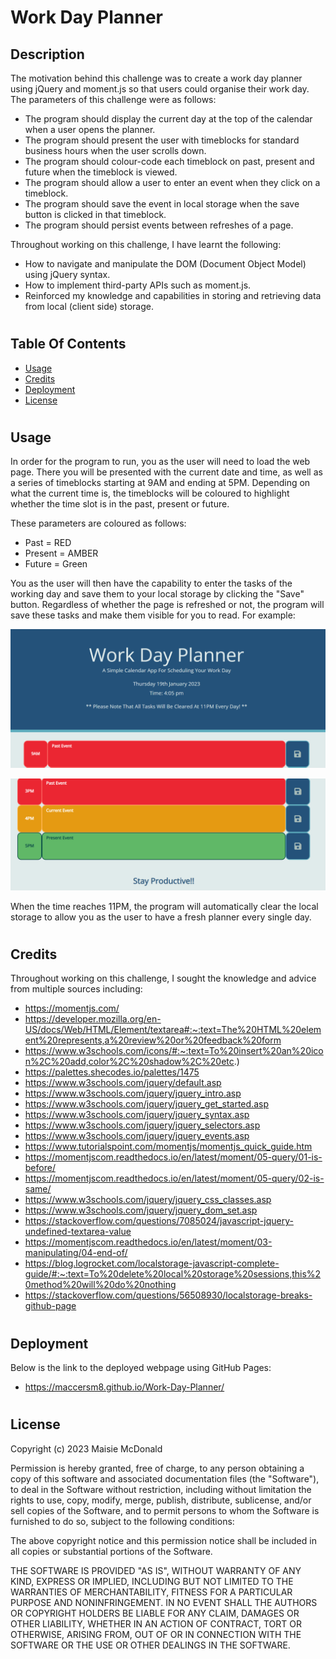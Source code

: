 # Work Day Planner

## Description
The motivation behind this challenge was to create a work day planner using jQuery and moment.js so that users could organise their work day. The parameters of this challenge were as follows:
- The program should display the current day at the top of the calendar when a user opens the planner.
- The program should present the user with timeblocks for standard business hours when the user scrolls down.
- The program should colour-code each timeblock on past, present and future when the timeblock is viewed.
- The program should allow a user to enter an event when they click on a timeblock.
- The program should save the event in local storage when the save button is clicked in that timeblock.
- The program should persist events between refreshes of a page.

Throughout working on this challenge, I have learnt the following:
- How to navigate and manipulate the DOM (Document Object Model) using jQuery syntax.
- How to implement third-party APIs such as moment.js.
- Reinforced my knowledge and capabilities in storing and retrieving data from local (client side) storage.

#
## Table Of Contents
- [Usage](#usage)
- [Credits](#credits)
- [Deployment](#deployment)
- [License](#license)

#
## Usage
In order for the program to run, you as the user will need to load the web page. There you will be presented with the current date and time, as well as a series of timeblocks starting at 9AM and ending at 5PM. Depending on what the current time is, the timeblocks will be coloured to highlight whether the time slot is in the past, present or future.

These parameters are coloured as follows:
- Past = RED
- Present = AMBER
- Future = Green

You as the user will then have the capability to enter the tasks of the working day and save them to your local storage by clicking the "Save" button. Regardless of whether the page is refreshed or not, the program will save these tasks and make them visible for you to read. For example:

![alt text](./README-Imagery/Past-Event-Screenshot.png)


![alt text](./README-Imagery/Current-Past-Screenshot.png)

When the time reaches 11PM, the program will automatically clear the local storage to allow you as the user to have a fresh planner every single day.

#
## Credits
Throughout working on this challenge, I sought the knowledge and advice from multiple sources including:
- https://momentjs.com/
- https://developer.mozilla.org/en-US/docs/Web/HTML/Element/textarea#:~:text=The%20HTML%20element%20represents,a%20review%20or%20feedback%20form
- https://www.w3schools.com/icons/#:~:text=To%20insert%20an%20icon%2C%20add,color%2C%20shadow%2C%20etc.)
- https://palettes.shecodes.io/palettes/1475
- https://www.w3schools.com/jquery/default.asp
- https://www.w3schools.com/jquery/jquery_intro.asp
- https://www.w3schools.com/jquery/jquery_get_started.asp
- https://www.w3schools.com/jquery/jquery_syntax.asp
- https://www.w3schools.com/jquery/jquery_selectors.asp
- https://www.w3schools.com/jquery/jquery_events.asp
- https://www.tutorialspoint.com/momentjs/momentjs_quick_guide.htm
- https://momentjscom.readthedocs.io/en/latest/moment/05-query/01-is-before/
- https://momentjscom.readthedocs.io/en/latest/moment/05-query/02-is-same/
- https://www.w3schools.com/jquery/jquery_css_classes.asp
- https://www.w3schools.com/jquery/jquery_dom_set.asp
- https://stackoverflow.com/questions/7085024/javascript-jquery-undefined-textarea-value
- https://momentjscom.readthedocs.io/en/latest/moment/03-manipulating/04-end-of/
- https://blog.logrocket.com/localstorage-javascript-complete-guide/#:~:text=To%20delete%20local%20storage%20sessions,this%20method%20will%20do%20nothing
- https://stackoverflow.com/questions/56508930/localstorage-breaks-github-page

#
## Deployment
Below is the link to the deployed webpage using GitHub Pages:
- https://maccersm8.github.io/Work-Day-Planner/

#
## License
Copyright (c) 2023 Maisie McDonald

Permission is hereby granted, free of charge, to any person obtaining a copy
of this software and associated documentation files (the "Software"), to deal
in the Software without restriction, including without limitation the rights
to use, copy, modify, merge, publish, distribute, sublicense, and/or sell
copies of the Software, and to permit persons to whom the Software is
furnished to do so, subject to the following conditions:

The above copyright notice and this permission notice shall be included in all
copies or substantial portions of the Software.

THE SOFTWARE IS PROVIDED "AS IS", WITHOUT WARRANTY OF ANY KIND, EXPRESS OR
IMPLIED, INCLUDING BUT NOT LIMITED TO THE WARRANTIES OF MERCHANTABILITY,
FITNESS FOR A PARTICULAR PURPOSE AND NONINFRINGEMENT. IN NO EVENT SHALL THE
AUTHORS OR COPYRIGHT HOLDERS BE LIABLE FOR ANY CLAIM, DAMAGES OR OTHER
LIABILITY, WHETHER IN AN ACTION OF CONTRACT, TORT OR OTHERWISE, ARISING FROM,
OUT OF OR IN CONNECTION WITH THE SOFTWARE OR THE USE OR OTHER DEALINGS IN THE
SOFTWARE.